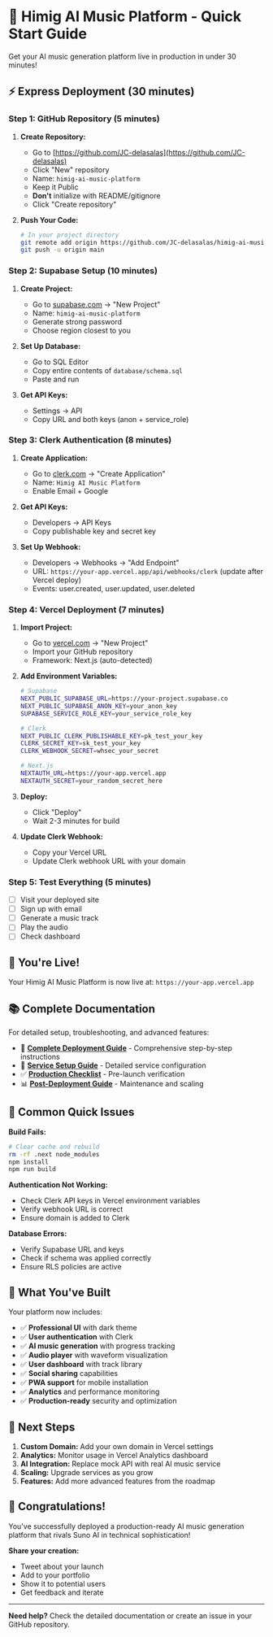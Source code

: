 # 🚀 Himig AI Music Platform - Quick Start Guide

Get your AI music generation platform live in production in under 30 minutes!

## ⚡ Express Deployment (30 minutes)

### Step 1: GitHub Repository (5 minutes)

1. **Create Repository:**
   - Go to [https://github.com/JC-delasalas](https://github.com/JC-delasalas)
   - Click "New" repository
   - Name: `himig-ai-music-platform`
   - Keep it Public
   - **Don't** initialize with README/gitignore
   - Click "Create repository"

2. **Push Your Code:**
   ```bash
   # In your project directory
   git remote add origin https://github.com/JC-delasalas/himig-ai-music-platform.git
   git push -u origin main
   ```

### Step 2: Supabase Setup (10 minutes)

1. **Create Project:**
   - Go to [supabase.com](https://supabase.com) → "New Project"
   - Name: `himig-ai-music-platform`
   - Generate strong password
   - Choose region closest to you

2. **Set Up Database:**
   - Go to SQL Editor
   - Copy entire contents of `database/schema.sql`
   - Paste and run

3. **Get API Keys:**
   - Settings → API
   - Copy URL and both keys (anon + service_role)

### Step 3: Clerk Authentication (8 minutes)

1. **Create Application:**
   - Go to [clerk.com](https://clerk.com) → "Create Application"
   - Name: `Himig AI Music Platform`
   - Enable Email + Google

2. **Get API Keys:**
   - Developers → API Keys
   - Copy publishable key and secret key

3. **Set Up Webhook:**
   - Developers → Webhooks → "Add Endpoint"
   - URL: `https://your-app.vercel.app/api/webhooks/clerk` (update after Vercel deploy)
   - Events: user.created, user.updated, user.deleted

### Step 4: Vercel Deployment (7 minutes)

1. **Import Project:**
   - Go to [vercel.com](https://vercel.com) → "New Project"
   - Import your GitHub repository
   - Framework: Next.js (auto-detected)

2. **Add Environment Variables:**
   ```bash
   # Supabase
   NEXT_PUBLIC_SUPABASE_URL=https://your-project.supabase.co
   NEXT_PUBLIC_SUPABASE_ANON_KEY=your_anon_key
   SUPABASE_SERVICE_ROLE_KEY=your_service_role_key

   # Clerk
   NEXT_PUBLIC_CLERK_PUBLISHABLE_KEY=pk_test_your_key
   CLERK_SECRET_KEY=sk_test_your_key
   CLERK_WEBHOOK_SECRET=whsec_your_secret

   # Next.js
   NEXTAUTH_URL=https://your-app.vercel.app
   NEXTAUTH_SECRET=your_random_secret_here
   ```

3. **Deploy:**
   - Click "Deploy"
   - Wait 2-3 minutes for build

4. **Update Clerk Webhook:**
   - Copy your Vercel URL
   - Update Clerk webhook URL with your domain

### Step 5: Test Everything (5 minutes)

- [ ] Visit your deployed site
- [ ] Sign up with email
- [ ] Generate a music track
- [ ] Play the audio
- [ ] Check dashboard

## 🎯 You're Live!

Your Himig AI Music Platform is now live at: `https://your-app.vercel.app`

## 📚 Complete Documentation

For detailed setup, troubleshooting, and advanced features:

- 📖 **[Complete Deployment Guide](docs/DEPLOYMENT_GUIDE.md)** - Comprehensive step-by-step instructions
- 🔧 **[Service Setup Guide](docs/SERVICE_SETUP.md)** - Detailed service configuration
- ✅ **[Production Checklist](docs/PRODUCTION_CHECKLIST.md)** - Pre-launch verification
- 📊 **[Post-Deployment Guide](docs/POST_DEPLOYMENT.md)** - Maintenance and scaling

## 🚨 Common Quick Issues

**Build Fails:**
```bash
# Clear cache and rebuild
rm -rf .next node_modules
npm install
npm run build
```

**Authentication Not Working:**
- Check Clerk API keys in Vercel environment variables
- Verify webhook URL is correct
- Ensure domain is added to Clerk

**Database Errors:**
- Verify Supabase URL and keys
- Check if schema was applied correctly
- Ensure RLS policies are active

## 🎵 What You've Built

Your platform now includes:

- ✅ **Professional UI** with dark theme
- ✅ **User authentication** with Clerk
- ✅ **AI music generation** with progress tracking
- ✅ **Audio player** with waveform visualization
- ✅ **User dashboard** with track library
- ✅ **Social sharing** capabilities
- ✅ **PWA support** for mobile installation
- ✅ **Analytics** and performance monitoring
- ✅ **Production-ready** security and optimization

## 🚀 Next Steps

1. **Custom Domain:** Add your own domain in Vercel settings
2. **Analytics:** Monitor usage in Vercel Analytics dashboard
3. **AI Integration:** Replace mock API with real AI music service
4. **Scaling:** Upgrade services as you grow
5. **Features:** Add more advanced features from the roadmap

## 🎉 Congratulations!

You've successfully deployed a production-ready AI music generation platform that rivals Suno AI in technical sophistication!

**Share your creation:**
- Tweet about your launch
- Add to your portfolio
- Show it to potential users
- Get feedback and iterate

---

**Need help?** Check the detailed documentation or create an issue in your GitHub repository.
